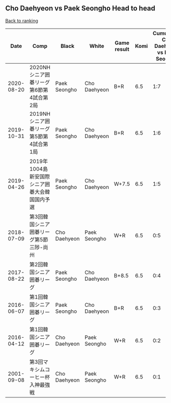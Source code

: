 ## Cho Daehyeon vs Paek Seongho Head to head

[Back to ranking](../../index.md)




| **Date** | **Comp** | **Black** | **White** | **Game result** | **Komi** | **Cumulative Cho Daehyeon vs Paek Seongho** | **Cho Daehyeon streak** | **Paek Seongho streak** | 
| --- | --- | --- | --- | --- | --- | --- | --- | --- |
| 2020-08-20 | 2020NHシニア囲碁リーグ第6節第4試合第2局 | Paek Seongho | Cho Daehyeon | B+R | 6.5 | 1:7 | 0 | 2 | 
| 2019-10-31 | 2019NHシニア囲碁リーグ第5節第4試合第1局 | Paek Seongho | Cho Daehyeon | B+R | 6.5 | 1:6 | 0 | 1 | 
| 2019-04-26 | 2019年1004島新安国際シニア囲碁大会韓国国内予選 | Paek Seongho | Cho Daehyeon | W+7.5 | 6.5 | 1:5 | 1 | 0 | 
| 2018-07-09 | 第3回韓国シニア囲碁リーグ第5節三陟-尚州 | Cho Daehyeon | Paek Seongho | W+R | 6.5 | 0:5 | 0 | 5 | 
| 2017-08-22 | 第2回韓国シニア囲碁リーグ | Paek Seongho | Cho Daehyeon | B+8.5 | 6.5 | 0:4 | 0 | 4 | 
| 2016-06-07 | 第1回韓国シニア囲碁リーグ | Paek Seongho | Cho Daehyeon | B+R | 6.5 | 0:3 | 0 | 3 | 
| 2016-04-12 | 第1回韓国シニア囲碁リーグ | Cho Daehyeon | Paek Seongho | W+R | 6.5 | 0:2 | 0 | 2 | 
| 2001-09-08 | 第3回マキシムコーヒー杯入神最強戦 | Cho Daehyeon | Paek Seongho | W+R | 6.5 | 0:1 | 0 | 1 |




